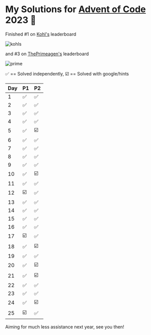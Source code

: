 # My Solutions for [Advent of Code](https://adventofcode.com/) 2023 🎄

Finished #1 on [Kohl's](https://corporate.kohls.com/) leaderboard

![kohls](https://github.com/jwmke/AdventOfCode23/assets/43486503/7eaac02e-f254-4b75-8fdc-f4a9c9277821)

and #3 on [ThePrimeagen's](https://www.youtube.com/@ThePrimeagen/featured) leaderboard

![prime](https://github.com/jwmke/AdventOfCode23/assets/43486503/3b80d1e0-c3ef-4cc5-823d-73d72c4bf192)

✅ == Solved independently, ☑️ == Solved with google/hints

| Day | P1 | P2 |
|-----|----|----|
| 1   | ✅  | ✅  |
| 2   | ✅  | ✅  |
| 3 | ✅  | ✅  |
| 4 | ✅  | ✅  |
| 5 | ✅  | ☑️  |
| 6 | ✅  | ✅  |
| 7 | ✅  | ✅  |
| 8 | ✅  | ✅  |
| 9 | ✅  | ✅  |
| 10 | ✅  | ☑️  |
| 11 | ✅  | ✅  |
| 12 | ☑️  | ✅  |
| 13 | ✅  | ✅  |
| 14 | ✅  | ✅  |
| 15 | ✅  | ✅  |
| 16 | ✅  | ✅  |
| 17 | ☑️  | ✅  |
| 18 | ✅  | ☑️  |
| 19 | ✅  | ✅  |
| 20   | ✅  | ☑️  |
| 21   | ✅  | ☑️  |
| 22   | ✅  | ✅  |
| 23 | ✅  | ✅  |
| 24 | ✅  | ☑️  |
| 25 | ☑️  | ✅  |

Aiming for much less assistance next year, see you then!
